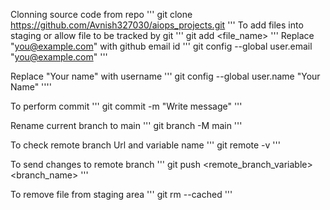 Clonning source code from repo
'''
git clone https://github.com/Avnish327030/aiops_projects.git
'''
To add files into staging or allow file to be tracked by git
'''
git add <file_name>
'''
Replace "you@example.com" with github email id
'''
git config --global user.email "you@example.com"
'''

Replace "Your name" with username
'''
git config --global user.name "Your Name"
''''

To perform commit
'''
git commit -m "Write message"
'''

Rename current branch to main
'''
git branch -M main
'''

To check remote branch Url and variable name
'''
git remote -v
'''

To send changes to remote branch
'''
git push <remote_branch_variable><branch_name>
'''

To remove file from staging area
'''
git rm --cached <filename>
'''